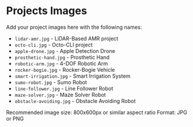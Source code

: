 # Projects Images

Add your project images here with the following names:

- `lidar-amr.jpg` - LiDAR-Based AMR project
- `octo-cli.jpg` - Octo-CLI project
- `apple-drone.jpg` - Apple Detection Drone
- `prosthetic-hand.jpg` - Prosthetic Hand
- `robotic-arm.jpg` - 4-DOF Robotic Arm
- `rocker-bogie.jpg` - Rocker-Bogie Vehicle
- `smart-irrigation.jpg` - Smart Irrigation System
- `sumo-robot.jpg` - Sumo Robot
- `line-follower.jpg` - Line Follower Robot
- `maze-solver.jpg` - Maze Solver Robot
- `obstacle-avoiding.jpg` - Obstacle Avoiding Robot

Recommended image size: 800x600px or similar aspect ratio
Format: JPG or PNG
